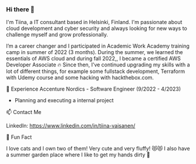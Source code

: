 ### Hi there 👋

I'm Tiina, a IT consultant based in Helsinki, Finland. I'm passionate about cloud development and cyber security and always looking for new ways to challenge myself and grow professionally.

I’m a career changer and I participated in Academic Work Academy training camp in summer of 2022 (3 months). During the summer, we learned the essentials of AWS cloud and during fall 2022,, I became a certified AWS Developer Associate 🔥
Since then, I’ve continued upgrading my skills with a lot of different things, for example some fullstack development, Terraform with Udemy course and some hacking with hackthebox.com. 



💼 Experience
Accenture Nordics - Software Engineer  (9/2022 - 4/2023)
- Planning and executing a internal project 

📫 Contact Me

LinkedIn: https://www.linkedin.com/in/tiina-vaisanen/

🌟 Fun Fact

I love cats and I own two of them! Very cute and very fluffy! 😻😻 I also have a summer garden place where I like to get my hands dirty 🌱





<!--
**tinsi/tinsi** is a ✨ _special_ ✨ repository because its `README.md` (this file) appears on your GitHub profile.

Here are some ideas to get you started:

- 🔭 I’m currently working on ...
- 🌱 I’m currently learning ...
- 👯 I’m looking to collaborate on ...
- 🤔 I’m looking for help with ...
- 💬 Ask me about ...
- 📫 How to reach me: ...
- 😄 Pronouns: ...
- ⚡ Fun fact: ...
-->
